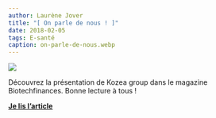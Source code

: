 ```yaml
---
author: Laurène Jover
title: "[ On parle de nous ! ]"
date: 2018-02-05
tags: E-santé
caption: on-parle-de-nous.webp
---
```


![](/2018-02-05_on-parle-de-nous/cropped-logo-kozea-group.png.png)

Découvrez la présentation de Kozea group dans le magazine Biotechfinances. Bonne lecture à tous !

**[Je lis l’article](https://kozeagroup.files.wordpress.com/2018/02/e-santc3a9-22012018_p08.pdf)**

